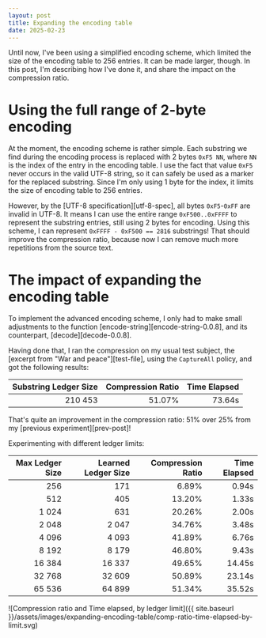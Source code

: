```yaml
---
layout: post
title: Expanding the encoding table
date: 2025-02-23
---
```


Until now, I've been using a simplified encoding scheme, which limited the size of the encoding table to 256 entries. It can be made larger, though. In this post, I'm describing how I've done it, and share the impact on the compression ratio. 

# Using the full range of 2-byte encoding 

At the moment, the encoding scheme is rather simple. Each substring we find during the encoding process is replaced with 2 bytes `0xF5 NN`, where `NN` is the index of the entry in the encoding table. I use the fact that value `0xF5` never occurs in the valid UTF-8 string, so it can safely be used as a marker for the replaced substring. Since I'm only using 1 byte for the index, it limits the size of encoding table to 256 entries.

However, by the [UTF-8 specification][utf-8-spec], all bytes `0xF5`-`0xFF` are invalid in UTF-8. It means I can use the entire range `0xF500..0xFFFF` to represent the substring entries, still using 2 bytes for encoding. Using this scheme, I can represent `0xFFFF - 0xF500 == 2816` substrings! That should improve the compression ratio, because now I can remove much more repetitions from the source text. 

# The impact of expanding the encoding table 

To implement the advanced encoding scheme, I only had to make small adjustments to the function [encode-string][encode-string-0.0.8], and its counterpart, [decode][decode-0.0.8]. 

Having done that, I ran the compression on my usual test subject, the [excerpt from "War and peace"][test-file], using the `CaptureAll` policy, and got the following results:  

| Substring Ledger Size | Compression Ratio | Time Elapsed |
|----------------------:|------------------:|-------------:|
|               210 453 |            51.07% |       73.64s |

That's quite an improvement in the compression ratio: 51% over 25% from my [previous experiment][prev-post]!



Experimenting with different ledger limits: 

| Max Ledger Size | Learned Ledger Size | Compression Ratio | Time Elapsed |
| --------------: | ------------------: | ----------------: | -----------: |
|             256 |                 171 |             6.89% |        0.94s |
|             512 |                 405 |            13.20% |        1.33s |
|          1 024  |                 631 |            20.26% |        2.00s |
|          2 048  |               2 047 |            34.76% |        3.48s |
|          4 096  |               4 093 |            41.89% |        6.76s |
|          8 192  |               8 179 |            46.80% |        9.43s |
|         16 384  |              16 337 |            49.65% |       14.45s |
|         32 768  |              32 609 |            50.89% |       23.14s |
|         65 536  |              64 899 |            51.34% |       35.52s |

![Compression ratio and Time elapsed, by ledger limit]({{ site.baseurl }}/assets/images/expanding-encoding-table/comp-ratio-time-elapsed-by-limit.svg)
